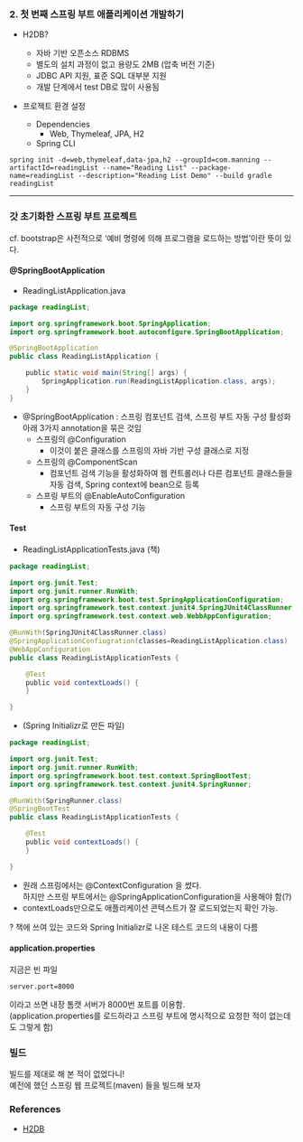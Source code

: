 ### 2. 첫 번째 스프링 부트 애플리케이션 개발하기

- H2DB?
    - 자바  기반 오픈소스 RDBMS
    - 별도의 설치 과정이 없고 용량도 2MB (압축 버전 기준)
    - JDBC API 지원, 표준 SQL 대부분 지원
    - 개발 단계에서 test DB로 많이 사용됨

- 프로젝트 환경 설정
    - Dependencies
        - Web, Thymeleaf, JPA, H2
    - Spring CLI
```
spring init -d=web,thymeleaf,data-jpa,h2 --groupId=com.manning --artifactId=readingList --name="Reading List" --package-name=readingList --description="Reading List Demo" --build gradle readingList
```

---

### 갓 초기화한 스프링 부트 프로젝트
cf. bootstrap은 사전적으로 ‘예비 명령에 의해 프로그램을 로드하는 방법’이란 뜻이 있다.

#### @SpringBootApplication

- ReadingListApplication.java
```java
package readingList;

import org.springframework.boot.SpringApplication;
import org.springframework.boot.autoconfigure.SpringBootApplication;

@SpringBootApplication
public class ReadingListApplication {

    public static void main(String[] args) {
        SpringApplication.run(ReadingListApplication.class, args);
    }
}


```

- @SpringBootApplication : 스프링 컴포넌트 검색, 스프링 부트 자동 구성 활성화
아래 3가지 annotation을 묶은 것임
	- 스프링의 @Configuration
		- 이것이 붙은 클래스를 스프링의 자바 기반 구성 클래스로 지정
	- 스프링의 @ComponentScan
		- 컴포넌트 검색 기능을 활성화하여 웹 컨트롤러나 다른 컴포넌트 클래스들을 자동 검색, Spring context에 bean으로 등록
	- 스프링 부트의 @EnableAutoConfiguration
		- 스프링 부트의 자동 구성 기능

#### Test

- ReadingListApplicationTests.java (책)

```java
package readingList;

import org.junit.Test;
import org.junit.runner.RunWith;
import org.springframework.boot.test.SpringApplicationConfiguration;
import org.springframework.test.context.junit4.SpringJUnit4ClassRunner;
import org.springframework.test.context.web.WebbAppConfiguration;

@RunWith(SpringJUnit4ClassRunner.class)
@SpringApplicationConfiugration(classes=ReadingListApplication.class)
@WebAppConfiguration
public class ReadingListApplicationTests {

    @Test
    public void contextLoads() {
    }

}
```

- (Spring Initializr로 만든 파일)
```java
package readingList;

import org.junit.Test;
import org.junit.runner.RunWith;
import org.springframework.boot.test.context.SpringBootTest;
import org.springframework.test.context.junit4.SpringRunner;

@RunWith(SpringRunner.class)
@SpringBootTest
public class ReadingListApplicationTests {

    @Test
    public void contextLoads() {
    }

}

```
- 원래 스프링에서는 @ContextConfiguration 을 썼다.  
하지만 스프링 부트에서는 @SpringApplicationConfiguration을 사용해야 함(?)  
- contextLoads만으로도 애플리케이션 콘텍스트가 잘 로드되었는지 확인 가능.

? 책에 쓰여 있는 코드와 Spring Initializr로 나온 테스트 코드의 내용이 다름

#### application.properties
지금은 빈 파일
```
server.port=8000
```
이라고 쓰면 내장 톰캣 서버가 8000번 포트를 이용함.  
(application.properties를 로드하라고 스프링 부트에 명시적으로 요청한 적이 없는데도 그렇게 함)  

### 빌드
빌드를 제대로 해 본 적이 없었다니!  
예전에 했던 스프링 웹 프로젝트(maven) 들을 빌드해 보자  




### References
- [H2DB](http://dololak.tistory.com/285)
	
